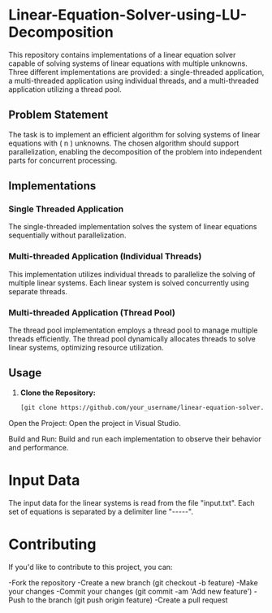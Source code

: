# Linear-Equation-Solver-using-LU-Decomposition

This repository contains implementations of a linear equation solver capable of solving systems of linear equations with multiple unknowns. Three different implementations are provided: a single-threaded application, a multi-threaded application using individual threads, and a multi-threaded application utilizing a thread pool.

## Problem Statement

The task is to implement an efficient algorithm for solving systems of linear equations with \( n \) unknowns. The chosen algorithm should support parallelization, enabling the decomposition of the problem into independent parts for concurrent processing.

## Implementations

### Single Threaded Application

The single-threaded implementation solves the system of linear equations sequentially without parallelization.

### Multi-threaded Application (Individual Threads)

This implementation utilizes individual threads to parallelize the solving of multiple linear systems. Each linear system is solved concurrently using separate threads.

### Multi-threaded Application (Thread Pool)

The thread pool implementation employs a thread pool to manage multiple threads efficiently. The thread pool dynamically allocates threads to solve linear systems, optimizing resource utilization.

## Usage

1. **Clone the Repository:**

   ```bash
   [git clone https://github.com/your_username/linear-equation-solver.git](https://github.com/kingmudassir/Linear-Equation-Solver-using-LU-Decomposition.git)

Open the Project:
Open the project in Visual Studio.

Build and Run:
Build and run each implementation to observe their behavior and performance.

# Input Data
The input data for the linear systems is read from the file "input.txt". Each set of equations is separated by a delimiter line "-----".

# Contributing
If you'd like to contribute to this project, you can:

-Fork the repository
-Create a new branch (git checkout -b feature)
-Make your changes
-Commit your changes (git commit -am 'Add new feature')
-Push to the branch (git push origin feature)
-Create a pull request
